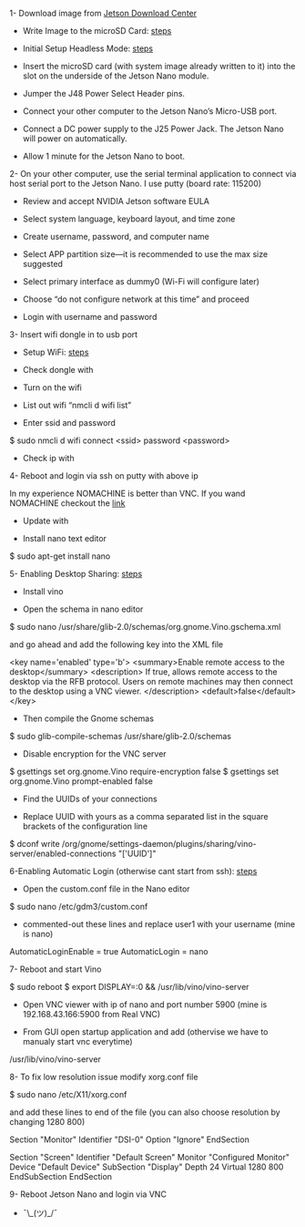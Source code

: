 1- Download image from [Jetson Download Center](https://developer.nvidia.com/embedded/downloads)

-   Write Image to the microSD Card: [steps](https://developer.nvidia.com/embedded/learn/get-started-jetson-nano-devkit#write)

-   Initial Setup Headless Mode: [steps](https://developer.nvidia.com/embedded/learn/get-started-jetson-nano-devkit#setup)

-   Insert the microSD card (with system image already written to it) into the slot on the underside of the Jetson Nano module.
    
-   Jumper the J48 Power Select Header pins.
    
-   Connect your other computer to the Jetson Nano’s Micro-USB port.
    
-   Connect a DC power supply to the J25 Power Jack. The Jetson Nano will power on automatically.
    
-   Allow 1 minute for the Jetson Nano to boot.
    

2- On your other computer, use the serial terminal application to connect via host serial port to the Jetson Nano. I use putty (board rate: 115200)

-   Review and accept NVIDIA Jetson software EULA
    
-   Select system language, keyboard layout, and time zone
    
-   Create username, password, and computer name
    
-   Select APP partition size—it is recommended to use the max size suggested
    
-   Select primary interface as dummy0 (Wi-Fi will configure later)
    
-   Choose “do not configure network at this time” and proceed
    
-   Login with username and password
    

3- Insert wifi dongle in to usb port

-   Setup WiFi: [steps](https://core.docs.ubuntu.com/en/stacks/network/network-manager/docs/configure-wifi-connections)

-   Check dongle with

-   Turn on the wifi

-   List out wifi “nmcli d wifi list”
    
-   Enter ssid and password
    

$ sudo nmcli d wifi connect <ssid\> password <password\>

-   Check ip with

4- Reboot and login via ssh on putty with above ip

In my experience NOMACHINE is better than VNC. If you wand NOMACHINE checkout the [link](https://www.nomachine.com/AR02R01074)

-   Update with

-   Install nano text editor

$ sudo apt-get install nano

5- Enabling Desktop Sharing: [steps](https://www.hackster.io/news/getting-started-with-the-nvidia-jetson-nano-developer-kit-43aa7c298797)

-   Install vino

-   Open the schema in nano editor

$ sudo nano /usr/share/glib-2.0/schemas/org.gnome.Vino.gschema.xml

and go ahead and add the following key into the XML file

 <key name='enabled' type='b'\>
    <summary\>Enable remote access to the desktop</summary\>
    <description\>
      If true, allows remote access to the desktop via the RFB
      protocol. Users on remote machines may then connect to the
      desktop using a VNC viewer.
    </description\>
    <default\>false</default\>
  </key\>

-   Then compile the Gnome schemas

$ sudo glib-compile-schemas /usr/share/glib-2.0/schemas

-   Disable encryption for the VNC server

$ gsettings set org.gnome.Vino require-encryption false
$ gsettings set org.gnome.Vino prompt-enabled false

-   Find the UUIDs of your connections

-   Replace UUID with yours as a comma separated list in the square brackets of the configuration line

$ dconf write /org/gnome/settings-daemon/plugins/sharing/vino-server/enabled-connections "\['UUID'\]"

6-Enabling Automatic Login (otherwise cant start from ssh): [steps](https://vitux.com/how-to-enable-disable-automatic-login-in-ubuntu-18-04-lts/)

-   Open the custom.conf file in the Nano editor

$ sudo nano /etc/gdm3/custom.conf

-   commented-out these lines and replace user1 with your username (mine is nano)

AutomaticLoginEnable = true
AutomaticLogin = nano

7- Reboot and start Vino

$ sudo reboot
$ export DISPLAY=:0 && /usr/lib/vino/vino-server

-   Open VNC viewer with ip of nano and port number 5900 (mine is 192.168.43.166:5900 from Real VNC)
    
-   From GUI open startup application and add (othervise we have to manualy start vnc everytime)
    

/usr/lib/vino/vino-server

8- To fix low resolution issue modify xorg.conf file

$ sudo nano /etc/X11/xorg.conf

and add these lines to end of the file (you can also choose resolution by changing 1280 800)

Section "Monitor"
   Identifier "DSI-0"
   Option    "Ignore"
EndSection

Section "Screen"
   Identifier    "Default Screen"
   Monitor        "Configured Monitor"
   Device        "Default Device"
   SubSection "Display"
       Depth    24
       Virtual 1280 800
   EndSubSection
EndSection

9- Reboot Jetson Nano and login via VNC

-   ¯\\\_(ツ)\_/¯